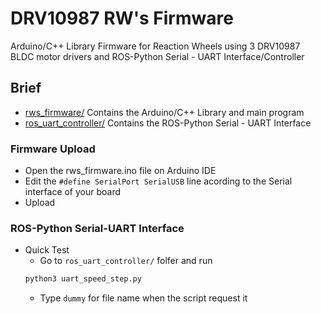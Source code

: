 # DRV10987 RW's Firmware
Arduino/C++ Library Firmware for Reaction Wheels using 3 DRV10987 BLDC motor drivers
and ROS-Python Serial - UART Interface/Controller

## Brief

* [rws_firmware/](#firmware) Contains the Arduino/C++ Library and main program
* [ros_uart_controller/](#controller) Contains the ROS-Python Serial - UART Interface

### Firmware Upload
* Open the rws_firmware.ino file on Arduino IDE
* Edit the `#define SerialPort SerialUSB` line acording to the Serial interface of your board
* Upload

### ROS-Python Serial-UART Interface
* Quick Test
	* Go to `ros_uart_controller/` folfer and run
	```python
	python3 uart_speed_step.py
	```
	* Type `dummy` for file name when the script request it 